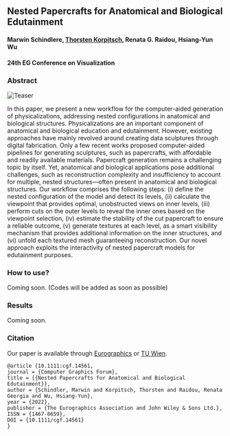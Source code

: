 Nested Papercrafts for Anatomical and Biological Edutainment
----------

#### Marwin Schindlere, [Thorsten Korpitsch](https://github.com/AnimaNoProject/), Renata G. Raidou, Hsiang-Yun Wu

#### 24th EG Conference on Visualization

### Abstract

![Teaser](https://user-images.githubusercontent.com/32396864/171257760-9ecbacea-5e9b-41e2-b080-a18111a5f14f.png)

In this paper, we present a new workflow for the computer-aided generation of physicalizations, addressing nested configurations in anatomical and biological structures. Physicalizations are an important component of anatomical and biological education and edutainment. However, existing approaches have mainly revolved around creating data sculptures through digital fabrication. Only a few recent works proposed computer-aided pipelines for generating sculptures, such as papercrafts, with affordable and readily available materials. Papercraft generation remains a challenging topic by itself. Yet, anatomical and biological applications pose additional challenges, such as reconstruction complexity and insufficiency to account for multiple, nested structures—often present in anatomical and biological structures. Our workflow comprises the following steps: (i) define the nested configuration of the model and detect its levels, (ii) calculate the viewpoint that provides optimal, unobstructed views on inner levels, (iii) perform cuts on the outer levels to reveal the inner ones based on the viewpoint selection, (iv) estimate the stability of the cut papercraft to ensure a reliable outcome, (v) generate textures at each level, as a smart visibility mechanism that provides additional information on the inner structures, and (vi) unfold each textured mesh guaranteeing reconstruction. Our novel approach exploits the interactivity of nested papercraft models for edutainment purposes.

### How to use?

Coming soon. (Codes will be added as soon as possible)

### Results

Coming soon.

### Citation

Our paper is available through [Eurographics](https://diglib.eg.org/handle/10.1111/cgf14561) or [TU Wien](https://www.cg.tuwien.ac.at/research/publications/2022/Schindler-2022-eurovis/).
```
@article {10.1111:cgf.14561,
journal = {Computer Graphics Forum},
title = {{Nested Papercrafts for Anatomical and Biological Edutainment}},
author = {Schindler, Marwin and Korpitsch, Thorsten and Raidou, Renata Georgia and Wu, Hsiang-Yun},
year = {2022},
publisher = {The Eurographics Association and John Wiley & Sons Ltd.},
ISSN = {1467-8659},
DOI = {10.1111/cgf.14561}
}
```
